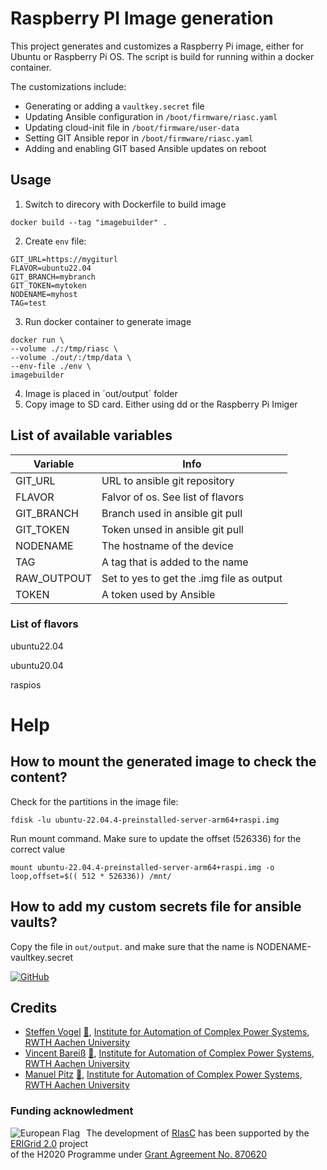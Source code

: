 # Raspberry PI Image generation

This project generates and customizes a Raspberry Pi image, either for Ubuntu or Raspberry Pi OS. The script is build for running within a docker container.

The customizations include:
* Generating or adding a `vaultkey.secret` file
* Updating Ansible configuration in `/boot/firmware/riasc.yaml`
* Updating cloud-init file in `/boot/firmware/user-data`
* Setting GIT Ansible repor in `/boot/firmware/riasc.yaml`
* Adding and enabling GIT based Ansible updates on reboot


## Usage

1) Switch to direcory with Dockerfile to build image
```
docker build --tag "imagebuilder" .
```
2) Create `env` file:
```
GIT_URL=https://mygiturl
FLAVOR=ubuntu22.04
GIT_BRANCH=mybranch
GIT_TOKEN=mytoken
NODENAME=myhost
TAG=test
```
3) Run docker container to generate image
```
docker run \
--volume ./:/tmp/riasc \
--volume ./out/:/tmp/data \
--env-file ./env \
imagebuilder
```
4) Image is placed in ´out/output´ folder
5) Copy image to SD card. Either using dd or the Raspberry Pi Imiger


## List of available variables
| Variable | Info |
| - | - |
|GIT_URL | URL to ansible git repository|
|FLAVOR | Falvor of os. See list of flavors|
|GIT_BRANCH | Branch used in ansible git pull|
|GIT_TOKEN | Token unsed in ansible git pull|
|NODENAME | The hostname of the device|
|TAG | A tag that is added to the name|
|RAW_OUTPOUT | Set to yes to get the .img file as output|
|TOKEN | A token used by Ansible|

### List of flavors

ubuntu22.04

ubuntu20.04

raspios


# Help

## How to mount the generated image to check the content?

Check for the partitions in the image file:

`fdisk -lu ubuntu-22.04.4-preinstalled-server-arm64+raspi.img`

Run mount command. Make sure to update the offset (526336) for the correct value

`mount ubuntu-22.04.4-preinstalled-server-arm64+raspi.img -o loop,offset=$(( 512 * 526336)) /mnt/`

## How to add my custom secrets file for ansible vaults?
Copy the file in `out/output`. and make sure that the name is NODENAME-vaultkey.secret


[![GitHub](https://img.shields.io/github/license/ERIGrid2/riasc-provisioning)](https://github.com/ERIGrid2/riasc-provisioning/blob/master/LICENSE)


## Credits

- [Steffen Vogel](https://github.com/stv0g) [📧](mailto:post@steffenvogel.de), [Institute for Automation of Complex Power Systems](https://www.acs.eonerc.rwth-aachen.de), [RWTH Aachen University](https://www.rwth-aachen.de)
- [Vincent Bareiß]() [📧](mailto:), [Institute for Automation of Complex Power Systems](https://www.acs.eonerc.rwth-aachen.de), [RWTH Aachen University](https://www.rwth-aachen.de)
- [Manuel Pitz](https://https://github.com/windrad6) [📧](mailto:post@cl0.de), [Institute for Automation of Complex Power Systems](https://www.acs.eonerc.rwth-aachen.de), [RWTH Aachen University](https://www.rwth-aachen.de)

### Funding acknowledment

<img alt="European Flag" src="https://erigrid2.eu/wp-content/uploads/2020/03/europa_flag_low.jpg" align="left" style="margin-right: 10px"/> The development of [RIasC](https://riasc.eu) has been supported by the [ERIGrid 2.0](https://erigrid2.eu) project \
of the H2020 Programme under [Grant Agreement No. 870620](https://cordis.europa.eu/project/id/870620)
